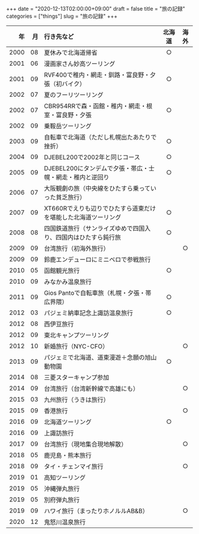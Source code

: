+++
date = "2020-12-13T02:00:00+09:00"
draft = false
title = "旅の記録"
categories = ["things"]
slug = "旅の記録"
+++

| 年 | 月 | 行き先など | 北海道 | 海外 |
| ---:|---:|:---|:---:|:---:|
|2000|08|夏休みで北海道帰省| ○ | |
|2001|06|漫画家さん妙高ツーリング | | |
|2001|09|RVF400で稚内・網走・釧路・富良野・夕張（初バイク）| ○ | |
|2002|07|夏のフーリツーリング| | |
|2002|07|CBR954RRで森・函館・稚内・網走・根室・富良野・夕張| ○ | |
|2002|09|乗鞍岳ツーリング| | |
|2003|09|自転車で北海道（ただし札幌出たあたりで挫折）| ○ | |
|2004|09|DJEBEL200で2002年と同じコース| ○ | |
|2005|09|DJEBEL200にタンデムで夕張・帯広・士幌・網走・稚内と逆回り| ○ | |
|2006|07|大阪観劇の旅（中央線をひたすら乗っていった貧乏旅行）| | |
|2007|09|XT660Rでえりも辺りでひたすら道東だけを堪能した北海道ツーリング | ○ | |
|2008|08|四国鉄道旅行（サンライズゆめで四国入り、四国内はひたすら鈍行旅| ○ | |
|2009|09|台湾旅行（初海外旅行）| | ○ |
|2009|09|鈴鹿エンデューロにミニベロで参戦旅行| | |
|2010|05|函館観光旅行| ○ | |
|2010|09|みなかみ温泉旅行| | |
|2011|09|Gios Pantoで自転車旅（札幌・夕張・帯広界隈）| ○ | |
|2012|03|パジェミ納車記念上諏訪温泉旅行| ○ | |
|2012|08|西伊豆旅行| | |
|2012|09|東北キャンプツーリング| | |
|2012|10|新婚旅行（NYC-CFO）| | ○ |
|2013|09|パジェミで北海道、道東漫遊＋念願の旭山動物園 | ○ | |
|2014|08|三菱スターキャンプ参加| | |
|2014|09|台湾旅行（台湾新幹線で高雄にも）| | ○ |
|2015|03|九州旅行（うきは旅行）| | |
|2015|09|香港旅行| | ○ |
|2016|09|北海道ツーリング| ○ | |
|2016|09|上諏訪旅行| | |
|2017|09|台湾旅行（現地集合現地解散）| | ○ |
|2018|05|鹿児島・熊本旅行 | | |
|2018|09|タイ・チェンマイ旅行| | ○ |
|2019|01|高知ツーリング | | |
|2019|05|沖縄弾丸旅行| | |
|2019|05|別府弾丸旅行| | |
|2019|09|ハワイ旅行（まったりホノルルAB&B）| | ○ |
|2020|12|鬼怒川温泉旅行| | |

